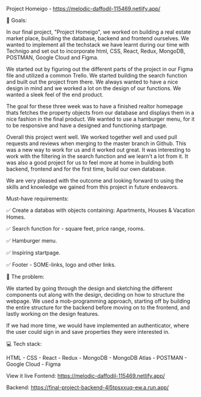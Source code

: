Project Homeigo - https://melodic-daffodil-115469.netlify.app/

🏁 Goals:

In our final project, "Project Homeigo", we worked on building a real estate market place, building the database, backend and frontend ourselves. We wanted to implement all the techstack we have learnt during our time with Technigo and set out to incorporate html, CSS, React, Redux, MongoDB, POSTMAN, Google Cloud and Figma.

We started out by figuring out the different parts of the project in our Figma file and utilized a common Trello. We started building the search function and built out the project from there. We always wanted to have a nice design in mind and we worked a lot on the design of our functions. We wanted a sleek feel of the end product.

The goal for these three week was to have a finished realtor homepage thats fetches the property objects from our database and displays them in a nice fashion in the final product. We wanted to use a hamburger menu, for it to be responsive and have a designed and functioning startpage.

Overall this project went well. We worked together well and used pull requests and reviews when merging to the master branch in Github. This was a new way to work for us and it worked out great. It was interesting to work with the filtering in the search function and we learn't a lot from it. It was also a good project for us to feel more at home in building both backend, frontend and for the first time, build our own database.

We are very pleased with the outcome and looking forward to using the skills and knowledge we gained from this project in future endeavors.

Must-have requirements:

✅ Create a databas with objects containing: Apartments, Houses & Vacation Homes.

✅ Search function for - square feet, price range, rooms.

✅ Hamburger menu.

✅ Inspiring startpage.

✅ Footer - SOME-links, logo and other links.

🚧 The problem:

We started by going through the design and sketching the different components out along with the design, deciding on how to structure the webpage. We used a mob-programming approach, starting off by building the entire structure for the backend before moving on to the frontend, and lastly working on the design features.

If we had more time, we would have implemented an authenticator, where the user could sign in and save properties they were interested in.

💻 Tech stack:

HTML - CSS - React - Redux - MongoDB - MongoDB Atlas - POSTMAN - Google Cloud - Figma

View it live Fontend: https://melodic-daffodil-115469.netlify.app/

Backend: https://final-project-backend-4l5tpsxxuq-ew.a.run.app/
